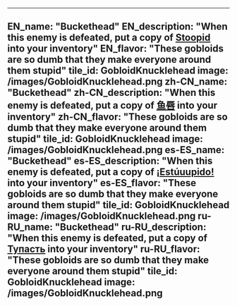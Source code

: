 ---

EN_name: "Buckethead"
EN_description: "When this enemy is defeated, put a copy of <a href = '../en/abilities#Stupidity'>Stoopid</a> into your inventory"
EN_flavor: "These gobloids are so dumb that they make everyone around them stupid"
tile_id: GobloidKnucklehead
image: /images/GobloidKnucklehead.png
zh-CN_name: "Buckethead"
zh-CN_description: "When this enemy is defeated, put a copy of <a href = '../zh_cn/abilities#Stupidity'>鱼唇</a> into your inventory"
zh-CN_flavor: "These gobloids are so dumb that they make everyone around them stupid"
tile_id: GobloidKnucklehead
image: /images/GobloidKnucklehead.png
es-ES_name: "Buckethead"
es-ES_description: "When this enemy is defeated, put a copy of <a href = '../es_es/abilities#Stupidity'>¡Estúuupido!</a> into your inventory"
es-ES_flavor: "These gobloids are so dumb that they make everyone around them stupid"
tile_id: GobloidKnucklehead
image: /images/GobloidKnucklehead.png
ru-RU_name: "Buckethead"
ru-RU_description: "When this enemy is defeated, put a copy of <a href = '../ru_ru/abilities#Stupidity'>Тупасть</a> into your inventory"
ru-RU_flavor: "These gobloids are so dumb that they make everyone around them stupid"
tile_id: GobloidKnucklehead
image: /images/GobloidKnucklehead.png
---